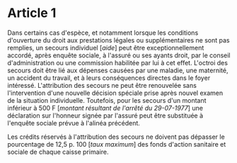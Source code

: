 # Article 1

Dans certains cas d'espèce, et notamment lorsque les conditions d'ouverture du droit aux prestations légales ou supplémentaires ne sont pas remplies, un secours individuel [*aide*] peut être exceptionnellement accordé, après enquête sociale, à l'assuré ou ses ayants droit, par le conseil d'administration ou une commission habilitée par lui à cet effet. L'octroi des secours doit être lié aux dépenses causées par une maladie, une maternité, un accident du travail, et à leurs conséquences directes dans le foyer intéressé. L'attribution des secours ne peut être renouvelée sans l'intervention d'une nouvelle décision spéciale prise après nouvel examen de la situation individuelle. Toutefois, pour les secours d'un montant inférieur à 500 F [*montant résultant de l'arrêté du 29-07-1977*] une déclaration sur l'honneur signée par l'assuré peut être substituée à l'enquête sociale prévue à l'alinéa précédent.

Les crédits réservés à l'attribution des secours ne doivent pas dépasser le pourcentage de 12,5 p. 100 [*taux maximum*] des fonds d'action sanitaire et sociale de chaque caisse primaire.
